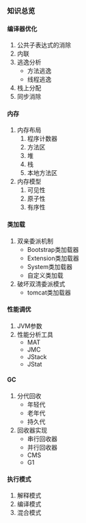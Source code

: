
### 知识总览
#### 编译器优化
1. 公共子表达式的消除
2. 内联
3. 逃逸分析
    - 方法逃逸
    - 线程逃逸
4. 栈上分配
5. 同步消除
#### 内存
1. 内存布局
     1. 程序计数器
     2. 方法区
     3. 堆
     4. 栈
     5. 本地方法区
2. 内存模型
    1. 可见性
    2. 原子性
    3. 有序性
#### 类加载
1. 双亲委派机制
    - Bootstrap类加载器
    - Extension类加载器
    - System类加载器
    - 自定义类加载
2. 破坏双清委派模式
    - tomcat类加载器
#### 性能调优
1. JVM参数
2. 性能分析工具
    - MAT
    - JMC
    - JStack
    - JStat
#### GC
1. 分代回收
    - 年轻代
    - 老年代
    - 持久代
2. 回收器实现
    - 串行回收器
    - 并行回收器
    - CMS
    - G1
#### 执行模式
1. 解释模式
2. 编译模式
3. 混合模式
